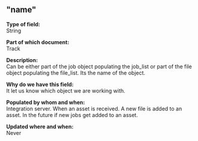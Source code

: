 ## "name"

**Type of field:**  
String  

**Part of which document:**  
Track

**Description:**  
Can be either part of the job object populating the job_list or part of the file object populating the file_list. Its the name of the object.  

**Why do we have this field:**  
It let us know which object we are working with.   

**Populated by whom and when:**  
Integration server. When an asset is received. A new file is added to an asset. In the future if new jobs get added to an asset.

**Updated where and when:**  
Never
